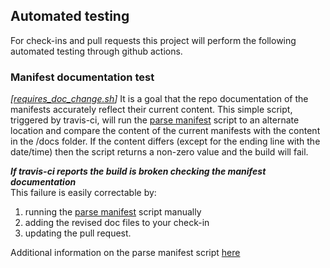 ## Automated testing
For check-ins and pull requests this project will perform the following automated testing through github actions.

### Manifest documentation test
*[[requires_doc_change.sh](../tests/requires_doc_change.sh)]*
It is a goal that the repo documentation of the manifests accurately reflect their current content. This simple script, triggered by travis-ci, will run the [parse manifest](../tools/parse_manifest.py) script to an alternate location and compare the content of the current manifests with the content in the /docs folder.  If the content differs (except for the ending line with the date/time) then the script returns a non-zero value and the build will fail.

***If travis-ci reports the build is broken checking the manifest documentation*** <br>
This failure is easily correctable by:
1. running the [parse manifest](../tools/parse_manifest.py)  script manually
2. adding the revised doc files to your check-in
3. updating the pull request.  

Additional information on the parse manifest script [here](tools.md)


